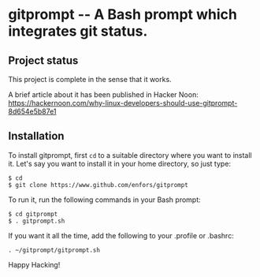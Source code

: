 # gitprompt -- A Bash prompt which integrates git status.

## Project status

This project is complete in the sense that it works.

A brief article about it has been published in Hacker Noon:
https://hackernoon.com/why-linux-developers-should-use-gitprompt-8d654e5b87e1

## Installation

To install gitprompt, first `cd` to a suitable directory where you want to
install it. Let's say you want to install it in your home directory, so
just type:

    $ cd
    $ git clone https://www.github.com/enfors/gitprompt
    
To run it, run the following commands in your Bash prompt:

    $ cd gitprompt
    $ . gitprompt.sh

If you want it all the time, add the following to your .profile or .bashrc:

    . ~/gitprompt/gitprompt.sh

Happy Hacking!
